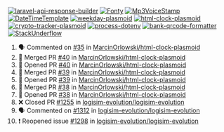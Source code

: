 [![laravel-api-response-builder](https://github-readme-stats.vercel.app/api/pin/?username=MarcinOrlowski&repo=laravel-api-response-builder&theme=default&hide_border=true&title_color=87c9c3&text_color=62696d&icon_color=636a6d&bg_color=30393e)](https://github.com/MarcinOrlowski/laravel-api-response-builder)
[![Fonty](https://github-readme-stats.vercel.app/api/pin/?username=MarcinOrlowski&repo=Fonty&theme=default&hide_border=true&title_color=87c9c3&text_color=62696d&icon_color=636a6d&bg_color=30393e)](https://github.com/MarcinOrlowski/Fonty)
[![Mp3VoiceStamp](https://github-readme-stats.vercel.app/api/pin/?username=MarcinOrlowski&repo=Mp3VoiceStamp&theme=default&hide_border=true&title_color=87c9c3&text_color=62696d&icon_color=636a6d&bg_color=30393e)](https://github.com/MarcinOrlowski/Mp3VoiceStamp)
[![DateTimeTemplate](https://github-readme-stats.vercel.app/api/pin/?username=MarcinOrlowski&repo=DateTimeTemplate&theme=default&hide_border=true&title_color=87c9c3&text_color=62696d&icon_color=636a6d&bg_color=30393e)](https://github.com/MarcinOrlowski/DateTimeTemplate)
[![weekday-plasmoid](https://github-readme-stats.vercel.app/api/pin/?username=MarcinOrlowski&repo=weekday-plasmoid&theme=default&hide_border=true&title_color=87c9c3&text_color=62696d&icon_color=636a6d&bg_color=30393e)](https://github.com/MarcinOrlowski/weekday-plasmoid)
[![html-clock-plasmoid](https://github-readme-stats.vercel.app/api/pin/?username=MarcinOrlowski&repo=html-clock-plasmoid&theme=default&hide_border=true&title_color=87c9c3&text_color=62696d&icon_color=636a6d&bg_color=30393e)](https://github.com/MarcinOrlowski/html-clock-plasmoid)
[![crypto-tracker-plasmoid](https://github-readme-stats.vercel.app/api/pin/?username=MarcinOrlowski&repo=crypto-tracker-plasmoid&theme=default&hide_border=true&title_color=87c9c3&text_color=62696d&icon_color=636a6d&bg_color=30393e)](https://github.com/MarcinOrlowski/crypto-tracker-plasmoid)
[![process-dotenv](https://github-readme-stats.vercel.app/api/pin/?username=MarcinOrlowski&repo=process-dotenv&theme=default&hide_border=true&title_color=87c9c3&text_color=62696d&icon_color=636a6d&bg_color=30393e)](https://github.com/MarcinOrlowski/process-dotenv)
[![bank-qrcode-formatter](https://github-readme-stats.vercel.app/api/pin/?username=MarcinOrlowski&repo=bank-qrcode-formatter&theme=default&hide_border=true&title_color=87c9c3&text_color=62696d&icon_color=636a6d&bg_color=30393e)](https://github.com/MarcinOrlowski/bank-qrcode-formatter)
[![StackUnderflow](https://github-readme-stats.vercel.app/api/pin/?username=MarcinOrlowski&repo=StackUnderflow&theme=default&hide_border=true&title_color=87c9c3&text_color=62696d&icon_color=636a6d&bg_color=30393e)](https://github.com/MarcinOrlowski/StackUnderflow)

<!--START_SECTION:activity-->
1. 🗣 Commented on [#35](https://github.com/MarcinOrlowski/html-clock-plasmoid/issues/35) in [MarcinOrlowski/html-clock-plasmoid](https://github.com/MarcinOrlowski/html-clock-plasmoid)
2. 🎉 Merged PR [#40](https://github.com/MarcinOrlowski/html-clock-plasmoid/pull/40) in [MarcinOrlowski/html-clock-plasmoid](https://github.com/MarcinOrlowski/html-clock-plasmoid)
3. 💪 Opened PR [#40](https://github.com/MarcinOrlowski/html-clock-plasmoid/pull/40) in [MarcinOrlowski/html-clock-plasmoid](https://github.com/MarcinOrlowski/html-clock-plasmoid)
4. 🎉 Merged PR [#39](https://github.com/MarcinOrlowski/html-clock-plasmoid/pull/39) in [MarcinOrlowski/html-clock-plasmoid](https://github.com/MarcinOrlowski/html-clock-plasmoid)
5. 💪 Opened PR [#39](https://github.com/MarcinOrlowski/html-clock-plasmoid/pull/39) in [MarcinOrlowski/html-clock-plasmoid](https://github.com/MarcinOrlowski/html-clock-plasmoid)
6. 🎉 Merged PR [#38](https://github.com/MarcinOrlowski/html-clock-plasmoid/pull/38) in [MarcinOrlowski/html-clock-plasmoid](https://github.com/MarcinOrlowski/html-clock-plasmoid)
7. 💪 Opened PR [#38](https://github.com/MarcinOrlowski/html-clock-plasmoid/pull/38) in [MarcinOrlowski/html-clock-plasmoid](https://github.com/MarcinOrlowski/html-clock-plasmoid)
8. ❌ Closed PR [#1255](https://github.com/logisim-evolution/logisim-evolution/pull/1255) in [logisim-evolution/logisim-evolution](https://github.com/logisim-evolution/logisim-evolution)
9. 🗣 Commented on [#1312](https://github.com/logisim-evolution/logisim-evolution/issues/1312) in [logisim-evolution/logisim-evolution](https://github.com/logisim-evolution/logisim-evolution)
10. ❗️ Reopened issue [#1298](https://github.com/logisim-evolution/logisim-evolution/issues/1298) in [logisim-evolution/logisim-evolution](https://github.com/logisim-evolution/logisim-evolution)
<!--END_SECTION:activity-->
